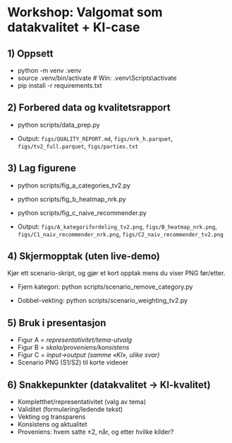 # Workshop: Valgomat som datakvalitet + KI-case

## 1) Oppsett
- python -m venv .venv
- source .venv/bin/activate # Win: .venv\Scripts\activate
- pip install -r requirements.txt

## 2) Forbered data og kvalitetsrapport
- python scripts/data_prep.py

- Output: `figs/QUALITY_REPORT.md`, `figs/nrk_h.parquet`, `figs/tv2_full.parquet`, `figs/parties.txt`

## 3) Lag figurene
- python scripts/fig_a_categories_tv2.py
- python scripts/fig_b_heatmap_nrk.py
- python scripts/fig_c_naive_recommender.py

- Output: `figs/A_kategorifordeling_tv2.png`, `figs/B_heatmap_nrk.png`,
  `figs/C1_naiv_recommender_nrk.png`, `figs/C2_naiv_recommender_tv2.png`

## 4) Skjermopptak (uten live-demo)
Kjør ett scenario-skript, og gjør et kort opptak mens du viser PNG før/etter.

- Fjern kategori:
python scripts/scenario_remove_category.py

- Dobbel-vekting:
python scripts/scenario_weighting_tv2.py


## 5) Bruk i presentasjon
- Figur A = *representativitet/tema-utvalg*
- Figur B = *skala/proveniens/konsistens*
- Figur C = *input→output (samme «KI», ulike svar)*
- Scenario PNG (S1/S2) til korte videoer

## 6) Snakkepunkter (datakvalitet → KI-kvalitet)
- Kompletthet/representativitet (valg av tema)
- Validitet (formulering/ledende tekst)
- Vekting og transparens
- Konsistens og aktualitet
- Proveniens: hvem satte ±2, når, og etter hvilke kilder?

